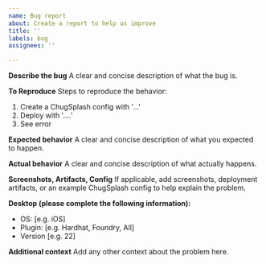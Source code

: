 ```yaml
---
name: Bug report
about: Create a report to help us improve
title: ''
labels: bug
assignees: ''

---
```


**Describe the bug**
A clear and concise description of what the bug is.

**To Reproduce**
Steps to reproduce the behavior:
1. Create a ChugSplash config with '...'
2. Deploy with '....'
3. See error

**Expected behavior**
A clear and concise description of what you expected to happen.

**Actual behavior**
A clear and concise description of what actually happens.

**Screenshots, Artifacts, Config**
If applicable, add screenshots, deployment artifacts, or an example ChugSplash config to help explain the problem.

**Desktop (please complete the following information):**
 - OS: [e.g. iOS]
 - Plugin: [e.g. Hardhat, Foundry, All]
 - Version [e.g. 22]

**Additional context**
Add any other context about the problem here.
